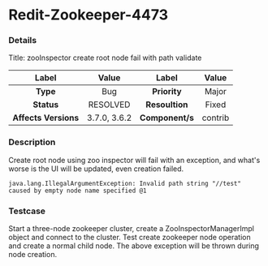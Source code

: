 # Redit-Zookeeper-4473

### Details
Title: zooInspector create root node fail with path validate

| Label                | Value              | Label           | Value               |
|:--------------------:|:--------:          |:---------------:|:--------:           |
| **Type**             | Bug                | **Priority**    | Major               |
| **Status**           | RESOLVED           | **Resoultion**  | Fixed               |
| **Affects Versions** | 3.7.0, 3.6.2       | **Component/s** | contrib             |

### Description
Create root node using zoo inspector will fail with an exception, and what's worse is the UI will be updated, even creation failed.
```
java.lang.IllegalArgumentException: Invalid path string "//test" caused by empty node name specified @1
```

### Testcase
Start a three-node zookeeper cluster, create a ZooInspectorManagerImpl object and connect to the cluster. Test create zookeeper node operation and create a normal child node. The above exception will be thrown during node creation.
